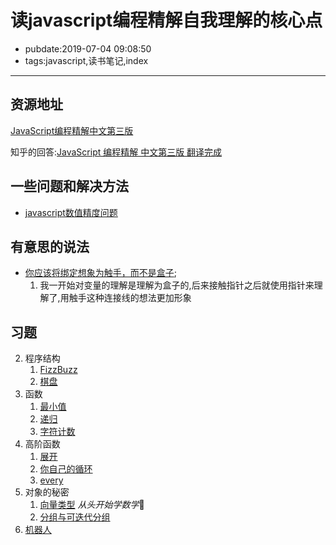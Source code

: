 # 读javascript编程精解自我理解的核心点

- pubdate:2019-07-04 09:08:50
- tags:javascript,读书笔记,index

---

## 资源地址

[JavaScript编程精解中文第三版](https://legacy.gitbook.com/book/wizardforcel/eloquent-js-3e/details)

知乎的回答:[JavaScript 编程精解 中文第三版 翻译完成](https://zhuanlan.zhihu.com/p/37881866)

## 一些问题和解决方法

- [javascript数值精度问题](./javascript数值问题)

## 有意思的说法

- [你应该将绑定想象为触手，而不是盒子](https://wizardforcel.gitbooks.io/eloquent-js-3e/content/2.html#绑定);
  1. 我一开始对变量的理解是理解为盒子的,后来接触指针之后就使用指针来理解了,用触手这种连接线的想法更加形象

## 习题

2. 程序结构
   1. [FizzBuzz](./习题/fizzbuzz)
   2. [棋盘](./习题/棋盘)
3. 函数
   1. [最小值](./习题/最小值)
   2. [递归](./习题/递归)
   3. [字符计数](./习题/字符计数)
4. 高阶函数
   1. [展开](./习题/展开)
   2. [你自己的循环](./习题/你自己的循环)
   3. [every](./习题/every)
5. 对象的秘密
   1. [向量类型](./习题/向量类型)  *从头开始学数学*🤣
   2. [分组与可迭代分组](./习题/分组与可迭代分组)
6. [机器人](./项目/机器人)
